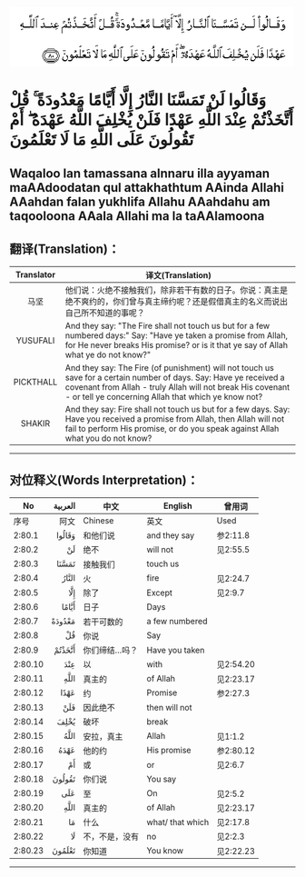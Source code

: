 ![002:080](images/002_080.gif)

#  وَقَالُوا لَنْ تَمَسَّنَا النَّارُ إِلَّا أَيَّامًا مَعْدُودَةً ۚ قُلْ أَتَّخَذْتُمْ عِنْدَ اللَّهِ عَهْدًا فَلَنْ يُخْلِفَ اللَّهُ عَهْدَهُ ۖ أَمْ تَقُولُونَ عَلَى اللَّهِ مَا لَا تَعْلَمُونَ 

## Waqaloo lan tamassana alnnaru illa ayyaman maAAdoodatan qul attakhathtum AAinda Allahi AAahdan falan yukhlifa Allahu AAahdahu am taqooloona AAala Allahi ma la taAAlamoona

## 翻译(Translation)：

| Translator | 译文(Translation)                                            |
| :--------: | ------------------------------------------------------------ |
|    马坚    | 他们说：火绝不接触我们，除非若干有数的日子。你说：真主是绝不爽约的，你们曾与真主缔约呢？还是假借真主的名义而说出自己所不知道的事呢？ |
|  YUSUFALI  | And they say: "The Fire shall not touch us but for a few numbered days:" Say: "Have ye taken a promise from Allah, for He never breaks His promise? or is it that ye say of Allah what ye do not know?" |
| PICKTHALL  | And they say: The Fire (of punishment) will not touch us save for a certain number of days. Say: Have ye received a covenant from Allah - truly Allah will not break His covenant - or tell ye concerning Allah that which ye know not? |
|   SHAKIR   | And they say: Fire shall not touch us but for a few days. Say: Have you received a promise from Allah, then Allah will not fail to perform His promise, or do you speak against Allah what you do not know? |

---

## 对位释义(Words Interpretation)：

| No      | العربية | 中文           | English          | 曾用词    |
| ------- | ------: | -------------- | ---------------- | --------- |
| 序号    |    阿文 | Chinese        | 英文             | Used      |
| 2:80.1  |  وَقَالُوا | 和他们说       | and they say     | 参2:11.8  |
| 2:80.2  |      لَنْ | 绝不           | will not         | 见2:55.5  |
| 2:80.3  |   تَمَسَّنَا | 接触我们       | touch us         |           |
| 2:80.4  |   النَّارُ | 火             | fire             | 见2:24.7  |
| 2:80.5  |     إِلَّا | 除了           | Except           | 见2:9.7   |
| 2:80.6  |   أَيَّامًا | 日子           | Days             |           |
| 2:80.7  |  مَعْدُودَةً | 若干可数的     | a few numbered   |           |
| 2:80.8  |      قُلْ | 你说           | Say              |           |
| 2:80.9  |  أَتَّخَذْتُمْ | 你们缔结…吗？  | Have you taken   |           |
| 2:80.10 |     عِنْدَ | 以             | with             | 见2:54.20 |
| 2:80.11 |    اللَّهِ | 真主的         | of Allah         | 见2:23.17 |
| 2:80.12 |    عَهْدًا | 约             | Promise          | 参2:27.3  |
| 2:80.13 |     فَلَنْ | 因此绝不       | then will not    |           |
| 2:80.14 |    يُخْلِفَ | 破坏           | break            |           |
| 2:80.15 |    اللَّهُ | 安拉，真主     | Allah            | 见1:1.2   |
| 2:80.16 |    عَهْدَهُ | 他的约         | His promise      | 参2:80.12 |
| 2:80.17 |      أَمْ | 或             | or               | 见2:6.7   |
| 2:80.18 |  تَقُولُونَ | 你们说         | You say          |           |
| 2:80.19 |     عَلَى | 至             | On               | 见2:5.2   |
| 2:80.20 |    اللَّهِ | 真主的         | of Allah         | 见2:23.17 |
| 2:80.21 |      مَا | 什么           | what/ that which | 见2:17.8  |
| 2:80.22 |      لَا | 不，不是，没有 | no               | 见2:2.3   |
| 2:80.23 |  تَعْلَمُونَ | 你知道         | You know         | 见2:22.23 |

---
